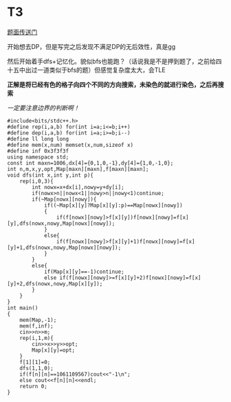 ﻿---
tags: 
 - DP-记忆化搜索
grammar_cjkRuby: true
catalog: true
layout:  post
header-img: "img/header/P10.jpg"
preview-img: "/img/preview/P50.jpg"
---
# T3

[题面传送门](https://www.luogu.org/problemnew/show/P3956)

开始想去DP，但是写完之后发现不满足DP的无后效性，真是gg

然后开始着手dfs+记忆化。貌似bfs也能跑？（话说我是不是押到题了，之前给四十五中出过一道类似于bfs的题）但感觉复杂度太大，会TLE

**正解是将已经有色的格子向四个不同的方向搜索，未染色的就进行染色，之后再搜索**

*一定要注意边界的判断啊！*

```
#include<bits/stdc++.h>
#define rep(i,a,b) for(int i=a;i<=b;i++)
#define dep(i,a,b) for(int i=a;i>=b;i--)
#define ll long long
#define mem(x,num) memset(x,num,sizeof x)
#define inf 0x3f3f3f
using namespace std;
const int maxn=1006,dx[4]={0,1,0,-1},dy[4]={1,0,-1,0};
int n,m,x,y,opt,Map[maxn][maxn],f[maxn][maxn];
void dfs(int x,int y,int p){
    rep(i,0,3){
        int nowx=x+dx[i],nowy=y+dy[i];
        if(nowx>n||nowx<1||nowy>n||nowy<1)continue;
        if(~Map[nowx][nowy]){
            if((~Map[x][y]?Map[x][y]:p)==Map[nowx][nowy])
            {
                if(f[nowx][nowy]>f[x][y])f[nowx][nowy]=f[x][y],dfs(nowx,nowy,Map[nowx][nowy]);
            }
            else{
                if(f[nowx][nowy]>f[x][y]+1)f[nowx][nowy]=f[x][y]+1,dfs(nowx,nowy,Map[nowx][nowy]);
            }
        }
        else{
            if(Map[x][y]==-1)continue;
            else if(f[nowx][nowy]>=f[x][y]+2)f[nowx][nowy]=f[x][y]+2,dfs(nowx,nowy,Map[x][y]);
        }
    }
}
int main()
{
    mem(Map,-1);
    mem(f,inf);
    cin>>n>>m;
    rep(i,1,m){
        cin>>x>>y>>opt;
        Map[x][y]=opt;
    }
    f[1][1]=0;
    dfs(1,1,0);
    if(f[n][n]==1061109567)cout<<"-1\n";
    else cout<<f[n][n]<<endl;
    return 0;
}
```

